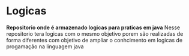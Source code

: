 # Logicas
 **Repositorio onde é armazenado logicas para praticas em java**
 Nesse repositorio tera logicas com o mesmo objetivo porem são realizadas 
 de forma diferentes com objetivo de ampliar o conhcimento em logicas de 
 progamação na linguagem java 
